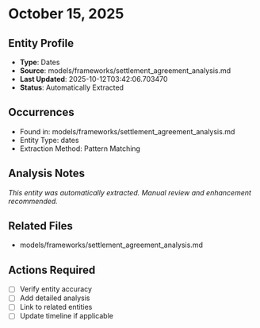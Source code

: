 # October 15, 2025

## Entity Profile
- **Type**: Dates
- **Source**: models/frameworks/settlement_agreement_analysis.md
- **Last Updated**: 2025-10-12T03:42:06.703470
- **Status**: Automatically Extracted

## Occurrences
- Found in: models/frameworks/settlement_agreement_analysis.md
- Entity Type: dates
- Extraction Method: Pattern Matching

## Analysis Notes
*This entity was automatically extracted. Manual review and enhancement recommended.*

## Related Files
- models/frameworks/settlement_agreement_analysis.md

## Actions Required
- [ ] Verify entity accuracy
- [ ] Add detailed analysis
- [ ] Link to related entities
- [ ] Update timeline if applicable
